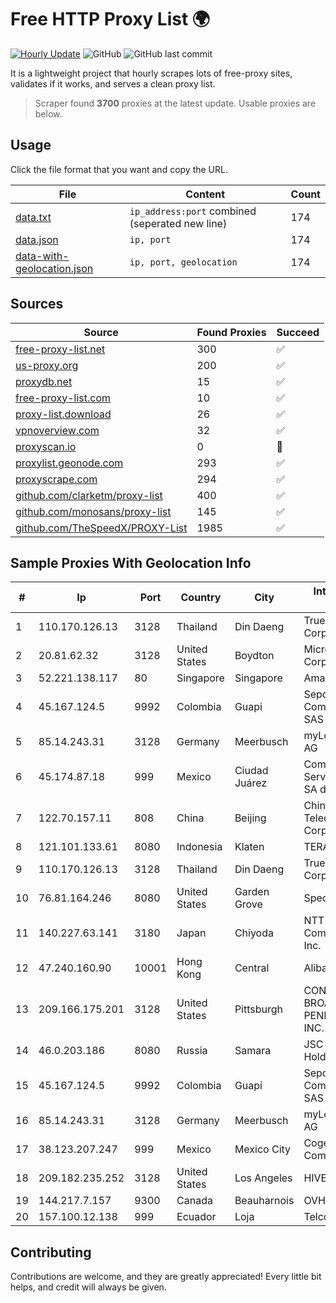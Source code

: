 
# Free HTTP Proxy List 🌍

[![Hourly Update](https://github.com/mertguvencli/http-proxy-list/actions/workflows/main.yml/badge.svg?branch=main)](https://github.com/mertguvencli/http-proxy-list/actions/workflows/main.yml)
![GitHub](https://img.shields.io/github/license/mertguvencli/http-proxy-list)
![GitHub last commit](https://img.shields.io/github/last-commit/mertguvencli/http-proxy-list)

It is a lightweight project that hourly scrapes lots of free-proxy sites, validates if it works, and serves a clean proxy list.


> Scraper found **3700** proxies at the latest update. Usable proxies are below.

## Usage

Click the file format that you want and copy the URL.


|File|Content|Count|
|----|-------|-----|
|[data.txt](https://raw.githubusercontent.com/mertguvencli/http-proxy-list/main/proxy-list/data.txt)|`ip_address:port` combined (seperated new line)|174|
|[data.json](https://raw.githubusercontent.com/mertguvencli/http-proxy-list/main/proxy-list/data.json)|`ip, port`|174|
|[data-with-geolocation.json](https://raw.githubusercontent.com/mertguvencli/http-proxy-list/main/proxy-list/data-with-geolocation.json)|`ip, port, geolocation`|174|

## Sources

|Source|Found Proxies|Succeed|
|------|-------------|-------|
|[free-proxy-list.net](https://free-proxy-list.net)|300|✅|
|[us-proxy.org](https://www.us-proxy.org)|200|✅|
|[proxydb.net](http://proxydb.net)|15|✅|
|[free-proxy-list.com](https://free-proxy-list.com/?page=&port=&type%5B%5D=http&type%5B%5D=https&up_time=0&search=Search)|10|✅|
|[proxy-list.download](https://www.proxy-list.download/HTTP)|26|✅|
|[vpnoverview.com](https://vpnoverview.com/privacy/anonymous-browsing/free-proxy-servers)|32|✅|
|[proxyscan.io](https://www.proxyscan.io)|0|🚫|
|[proxylist.geonode.com](https://proxylist.geonode.com/api/proxy-list?limit=300&page=1&sort_by=lastChecked&sort_type=desc&protocols=http,https)|293|✅|
|[proxyscrape.com](https://api.proxyscrape.com/v2/?request=displayproxies&protocol=http&timeout=10000&country=all&ssl=all&anonymity=all)|294|✅|
|[github.com/clarketm/proxy-list](https://raw.githubusercontent.com/clarketm/proxy-list/master/proxy-list-raw.txt)|400|✅|
|[github.com/monosans/proxy-list](https://raw.githubusercontent.com/monosans/proxy-list/main/proxies/http.txt)|145|✅|
|[github.com/TheSpeedX/PROXY-List](https://raw.githubusercontent.com/TheSpeedX/PROXY-List/master/http.txt)|1985|✅|


## Sample Proxies With Geolocation Info

|#|Ip|Port|Country|City|Internet Service Provider|
|-|--|----|-------|----|-------------------------|
|1|110.170.126.13|3128|Thailand|Din Daeng|True Internet Corporation CO. Ltd.|
|2|20.81.62.32|3128|United States|Boydton|Microsoft Corporation|
|3|52.221.138.117|80|Singapore|Singapore|Amazon.com, Inc.|
|4|45.167.124.5|9992|Colombia|Guapi|Sepcom Comunicaciones SAS|
|5|85.14.243.31|3128|Germany|Meerbusch|myLoc managed IT AG|
|6|45.174.87.18|999|Mexico|Ciudad Juárez|Computadoras y Servicios Especiales SA de CV|
|7|122.70.157.11|808|China|Beijing|China TieTong Telecommunications Corporation|
|8|121.101.133.61|8080|Indonesia|Klaten|TERABIT|
|9|110.170.126.13|3128|Thailand|Din Daeng|True Internet Corporation CO. Ltd.|
|10|76.81.164.246|8080|United States|Garden Grove|Spectrum|
|11|140.227.63.141|3180|Japan|Chiyoda|NTT PC Communications, Inc.|
|12|47.240.160.90|10001|Hong Kong|Central|Alibaba.com LLC|
|13|209.166.175.201|3128|United States|Pittsburgh|CONTINENTAL BROADBAND PENNSYLVANIA, INC.|
|14|46.0.203.186|8080|Russia|Samara|JSC "ER-Telecom Holding"|
|15|45.167.124.5|9992|Colombia|Guapi|Sepcom Comunicaciones SAS|
|16|85.14.243.31|3128|Germany|Meerbusch|myLoc managed IT AG|
|17|38.123.207.247|999|Mexico|Mexico City|Cogent Communications|
|18|209.182.235.252|3128|United States|Los Angeles|HIVELOCITY, Inc.|
|19|144.217.7.157|9300|Canada|Beauharnois|OVH SAS|
|20|157.100.12.138|999|Ecuador|Loja|Telconet S.A|



## Contributing

Contributions are welcome, and they are greatly appreciated! Every
little bit helps, and credit will always be given.

